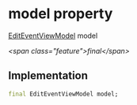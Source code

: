 


# model property







[EditEventViewModel](../../view_model_after_auth_view_models_event_view_models_edit_event_view_model/EditEventViewModel-class.md) model
  
_\<span class="feature"\>final\</span\>_






## Implementation

```dart
final EditEventViewModel model;
```







